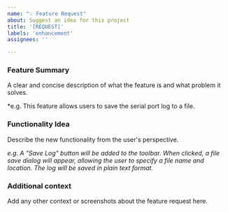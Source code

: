 ```yaml
---
name: "💡 Feature Request"
about: Suggest an idea for this project
title: '[REQUEST]'
labels: 'enhancement'
assignees: ''

---
```


### Feature Summary
A clear and concise description of what the feature is and what problem it solves.

*e.g. This feature allows users to save the serial port log to a file. 

### Functionality Idea
Describe the new functionality from the user's perspective.

*e.g. A "Save Log" button will be added to the toolbar. When clicked, a file save dialog will appear, allowing the user to specify a file name and location. The log will be saved in plain text format.*

### Additional context
Add any other context or screenshots about the feature request here.
